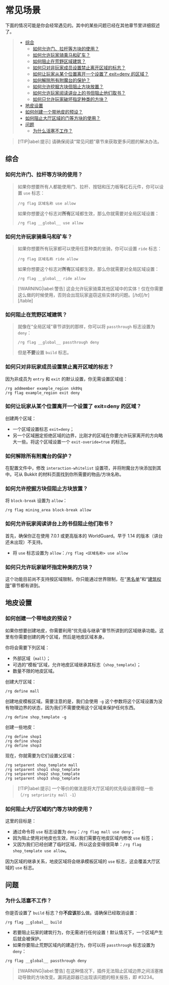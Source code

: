 # 常见场景

下面的情况可能是你会经常遇见的。其中的某些问题已经在其他章节里详细叙述了。

> * [综合](regions.common-scenarios.md#综合)
>   * [如何允许门、拉杆等方块的使用？](regions.common-scenarios.md#如何允许门拉杆等方块的使用)
>   * [如何允许玩家骑乘马和矿车？](regions.common-scenarios.md#如何允许玩家骑乘马和矿车)
>   * [如何阻止在荒野区域建筑？](regions.common-scenarios.md#如何阻止在荒野区域建筑)
>   * [如何只对非玩家成员设置禁止离开区域的标志？](regions.common-scenarios.md#如何只对非玩家成员设置禁止离开区域的标志)
>   * [如何让玩家从某个位置离开一个设置了 exit=deny 的区域？](regions.common-scenarios.md#如何让玩家从某个位置离开一个设置了-exitdeny-的区域)
>   * [如何解除所有附魔台的保护？](regions.common-scenarios.md#如何解除所有附魔台的保护)
>   * [如何允许挖掘方块但阻止方块放置？](regions.common-scenarios.md#如何允许挖掘方块但阻止方块放置)
>   * [如何允许玩家阅读讲台上的书但阻止他们取书？](regions.common-scenarios.md#如何允许玩家阅读讲台上的书但阻止他们取书)
>   * [如何只允许玩家破坏指定种类的方块？](regions.common-scenarios.md#如何只允许玩家破坏指定种类的方块)
> * [地皮设置](regions.common-scenarios.md#地皮设置)
> * [如何创建一个带地皮的预设？](regions.common-scenarios.md#如何创建一个带地皮的预设)
> * [如何阻止大厅区域的门等方块的使用？](regions.common-scenarios.md#如何阻止大厅区域的门等方块的使用)
> * [问题](regions.common-scenarios.md#问题)
>   * [为什么活塞不工作？](regions.common-scenarios.md#为什么活塞不工作)

> [!TIP|label:提示]
> 请确保阅读“常见问题”章节来获取更多问题的解决办法。

## 综合

### 如何允许门、拉杆等方块的使用？

> 如果你想要所有人都能使用门、拉杆、按钮和压力板等红石元件，你可以设置 `use` 标志：
> ```
> /rg flag 区域名称 use allow
> ```
> 如果你想要这个标志对**所有**区域都生效，那么你就需要对全局区域设置：
> ```
> /rg flag __global__ use allow
> ```

### 如何允许玩家骑乘马和矿车？

> 如果你想要所有玩家都可以使用任意种类的坐骑，你可以设置 `ride` 标志：
> ```
> /rg flag 区域名称 ride allow
> ```
> 如果你想要这个标志对**所有**区域都生效，那么你就需要对全局区域设置：
> ```
> /rg flag __global__ ride allow
> ```

> [!WARNING|label:警告]
> 这会允许玩家骑乘其他区域中的实体！仅在你需要这么做的时候使用，否则会出现玩家盗窃这些实体的问题。[/td][/tr][/table]

### 如何阻止在荒野区域建筑？

> 就像在“全局区域”章节讲到的那样，你可以将 `passthrough` 标志设置为 `deny`：
> ```
> /rg flag __global__ passthrough deny
> ```
> 但是**不要**设置 `build` 标志。

### 如何只对非玩家成员设置禁止离开区域的标志？

因为非成员为 `entry` 和 `exit` 的默认设置，你无需设置区域组：

```
/rg addmember example_region sk89q
/rg flag example_region exit deny
```

### 如何让玩家从某个位置离开一个设置了 exit=deny 的区域？

创建两个区域：

* 一个区域设置标志 `exit=deny`；
* 另一个区域圈定拒绝区域的边界，比刚才的区域在你要允许玩家离开的方向略大一些。将这个区域设置一个 `exit-overide=true` 的标志。

### 如何解除所有附魔台的保护？

在配置文件中，修改 `interaction-whitelist` 设置项，并将附魔台方块添加到其中。可从 Bukkit 的材料页面找到你所需要的物品/方块名称。

### 如何允许挖掘方块但阻止方块放置？

将 `block-break` 设置为 `allow`：
```
/rg flag mining_area block-break allow
```

### 如何允许玩家阅读讲台上的书但阻止他们取书？

首先，确保你正在使用 7.0.1 或更高版本的 WorldGuard。早于 1.14 的版本（讲台还未出现）不支持。
* 将 `use` 标志设置为 `allow`：`/rg flag <区域名称> use allow`

### 如何只允许玩家破坏指定种类的方块？

这个功能目前尚不支持按区域限制，你只能通过世界限制，在“[黑名单](blacklist.md)”和“[建筑权限](permissions.build-permissions.md)”章节都有讲到。

## 地皮设置

### 如何创建一个带地皮的预设？

如果你想要创建地皮，你需要利用“优先级与继承”章节所讲到的区域继承功能。这里有你需要创建的两个区域，然后是地皮区域本身。

你将会需要下列区域：
* 外部区域（`mall`）；
* 可选的“模板”区域，允许地皮区域继承其标志（`shop_template`）；
* 数量不限的地皮区域。

创建大厅区域：
```
/rg define mall
```

创建地皮模板区域。需要注意的是，我们会使用 `-g` 这个参数将这个区域设置为没有物理边界的状态，因为我们不需要使用这个区域来保护任何东西。
```
/rg define shop_template -g
```

创建一些地皮：
```
/rg define shop1
/rg define shop2
/rg define shop3
```

现在，你就需要为它们设置父区域：
```
/rg setparent shop_template mall
/rg setparent shop1 shop_template
/rg setparent shop2 shop_template
/rg setparent shop3 shop_template
```

> [!TIP|label:提示]
> 一个等价的做法是将大厅区域的优先级设置得低一些（`/rg setpriority mall -1`）

### 如何阻止大厅区域的门等方块的使用？

这里的目标是：

* 通过命令将 `use` 标志设置为 `deny`：`/rg flag mall use deny`；
* 因为阻止使用对地皮也生效，所以我们需要在地皮区域内修改 `use` 标签；
* 又因为我们已经创建了临时区域，所以这会变得很简单：`/rg flag shop_template use allow`。

因为区域的继承关系，地皮区域将会继承模板区域的 `use` 标志，这会覆盖大厅区域的 `use` 标志。

## 问题

### 为什么活塞不工作？

你是否设置了 `build` 标志？你**不应该**那么做。请确保已经取消设置：
```
/rg flag __global__ build
```

* 若要阻止玩家的建筑行为，你无需进行任何设置！默认情况下，一个区域产生后就会被保护。
* 如果你要阻止荒野区域内的建造行为，你可以将 `passthrough` 标志设置为 `deny`：
```
/rg flag __global__ passthrough deny
```

> [!WARNING|label:警告]
> 在这种情况下，插件无法阻止区域边界之间活塞推动导致的方块改变。漏洞追踪器已出现该问题的相关报告，即 #3234。
